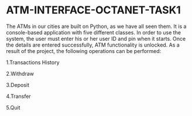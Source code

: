 # ATM-INTERFACE-OCTANET-TASK1
The ATMs in our cities are built on Python, as we have all seen them. It is a console-based application with five different classes. In order to use the system, the user must enter his or her user ID and pin when it starts. Once the details are entered successfully, ATM functionality is unlocked. As a result of the project, the following operations can be performed:

1.Transactions History

2.Withdraw

3.Deposit

4.Transfer

5.Quit
